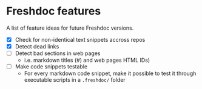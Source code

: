 # Freshdoc features

A list of feature ideas for future Freshdoc versions.

- [x] Check for non-identical text snippets accross repos
- [x] Detect dead links
- [ ] Detect bad sections in web pages 
    - i.e. markdown titles (#) and web pages HTML IDs)
- [ ] Make code snippets testable
    - For every markdown code snippet, make it possible to test it through executable scripts in a `.freshdoc/` folder
